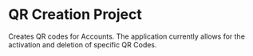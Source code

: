 # QR Creation Project

Creates QR codes for Accounts. The application currently allows for the activation and deletion of specific QR Codes.
